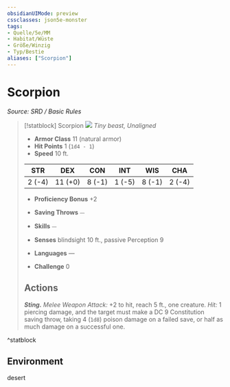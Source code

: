 ```yaml
---
obsidianUIMode: preview
cssclasses: json5e-monster
tags:
- Quelle/5e/MM
- Habitat/Wüste
- Größe/Winzig
- Typ/Bestie
aliases: ["Scorpion"]
---
```

# Scorpion
*Source: SRD / Basic Rules*  

> [!statblock] Scorpion
> ![](compendium/bestiary/beast/token/scorpion.png#token)
> *Tiny beast, Unaligned*
> 
> - **Armor Class** 11  (natural armor)
> - **Hit Points** 1 (`1d4 - 1`)
> - **Speed** 10 ft.
> 
> |STR|DEX|CON|INT|WIS|CHA|
> |:---:|:---:|:---:|:---:|:---:|:---:|
> | 2 (-4)|11 (+0)| 8 (-1)| 1 (-5)| 8 (-1)| 2 (-4)|
> 
> - **Proficiency Bonus** +2
> - **Saving Throws** ⏤
> - **Skills** ⏤
> - **Senses** blindsight 10 ft., passive Perception 9
> 
> - **Languages** —
> - **Challenge** 0
> 
> ## Actions
> 
> ***Sting.*** *Melee Weapon Attack:* +2 to hit, reach 5 ft., one creature. *Hit:* 1 piercing damage, and the target must make a DC 9 Constitution saving throw, taking 4 (`1d8`) poison damage on a failed save, or half as much damage on a successful one.
^statblock

## Environment

desert